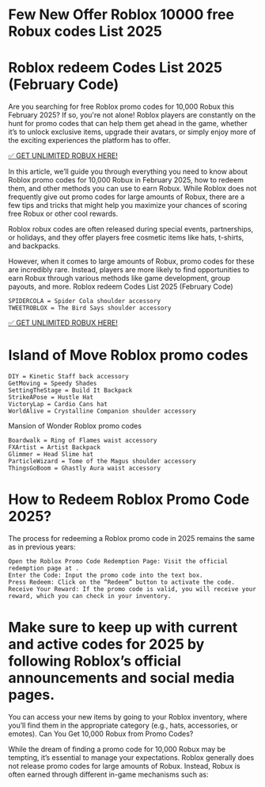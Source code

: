 # Few New Offer Roblox 10000 free Robux codes List 2025
# Roblox redeem Codes List 2025 (February Code)



Are you searching for free Roblox promo codes for 10,000 Robux this February 2025? If so, you're not alone! Roblox players are constantly on the hunt for promo codes that can help them get ahead in the game, whether it’s to unlock exclusive items, upgrade their avatars, or simply enjoy more of the exciting experiences the platform has to offer.

[✅ GET UNLIMITED ROBUX HERE!
](https://appbitly.com/Roblox-2025)

In this article, we’ll guide you through everything you need to know about Roblox promo codes for 10,000 Robux in February 2025, how to redeem them, and other methods you can use to earn Robux. While Roblox does not frequently give out promo codes for large amounts of Robux, there are a few tips and tricks that might help you maximize your chances of scoring free Robux or other cool rewards.

Roblox robux codes are often released during special events, partnerships, or holidays, and they offer players free cosmetic items like hats, t-shirts, and backpacks.

However, when it comes to large amounts of Robux, promo codes for these are incredibly rare. Instead, players are more likely to find opportunities to earn Robux through various methods like game development, group payouts, and more.
Roblox redeem Codes List 2025 (February Code)


    SPIDERCOLA = Spider Cola shoulder accessory
    TWEETROBLOX = The Bird Says shoulder accessory


[✅ GET UNLIMITED ROBUX HERE!
](https://appbitly.com/Roblox-2025)

# Island of Move Roblox promo codes


    DIY = Kinetic Staff back accessory
    GetMoving = Speedy Shades
    SettingTheStage = Build It Backpack
    StrikeAPose = Hustle Hat
    VictoryLap = Cardio Cans hat
    WorldAlive = Crystalline Companion shoulder accessory


Mansion of Wonder Roblox promo codes


    Boardwalk = Ring of Flames waist accessory
    FXArtist = Artist Backpack
    Glimmer = Head Slime hat
    ParticleWizard = Tome of the Magus shoulder accessory
    ThingsGoBoom = Ghastly Aura waist accessory


# How to Redeem Roblox Promo Code 2025?

The process for redeeming a Roblox promo code in 2025 remains the same as in previous years:


    Open the Roblox Promo Code Redemption Page: Visit the official redemption page at .
    Enter the Code: Input the promo code into the text box.
    Press Redeem: Click on the “Redeem” button to activate the code.
    Receive Your Reward: If the promo code is valid, you will receive your reward, which you can check in your inventory.


# Make sure to keep up with current and active codes for 2025 by following Roblox’s official announcements and social media pages.

You can access your new items by going to your Roblox inventory, where you’ll find them in the appropriate category (e.g., hats, accessories, or emotes).
Can You Get 10,000 Robux from Promo Codes?

While the dream of finding a promo code for 10,000 Robux may be tempting, it’s essential to manage your expectations. Roblox generally does not release promo codes for large amounts of Robux. Instead, Robux is often earned through different in-game mechanisms such as:
